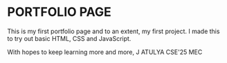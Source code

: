 # PORTFOLIO PAGE

This is my first portfolio page and to an extent, my first project. I made this to try out basic HTML, CSS and JavaScript.

With hopes to keep learning more and more, 
    J ATULYA
    CSE'25
    MEC